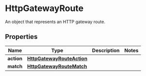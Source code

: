 

# HttpGatewayRoute

An object that represents an HTTP gateway route.

## Properties

| Name | Type | Description | Notes |
|------------ | ------------- | ------------- | -------------|
|**action** | [**HttpGatewayRouteAction**](HttpGatewayRouteAction.md) |  |  |
|**match** | [**HttpGatewayRouteMatch**](HttpGatewayRouteMatch.md) |  |  |



